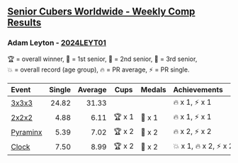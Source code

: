 <style>table {white-space: nowrap;}</style>
<link rel="stylesheet" type="text/css" href="/scw-comp/css/flags.css" />

## [Senior Cubers Worldwide - Weekly Comp Results](/scw-comp/results/)
### Adam Leyton - [2024LEYT01](https://www.worldcubeassociation.org/persons/2024LEYT01)

<span style="white-space: nowrap;">🏆 = overall winner</span>, <span style="white-space: nowrap;">🥇 = 1st senior</span>, <span style="white-space: nowrap;">🥈 = 2nd senior</span>, <span style="white-space: nowrap;">🥉 = 3rd senior</span>, <span style="white-space: nowrap;">💥 = overall record (age group)</span>, <span style="white-space: nowrap;">🔥 = PR average</span>, <span style="white-space: nowrap;">⚡ = PR single</span>.

| Event | Single | Average | Cups | Medals | Achievements|
| :-- | --: | --: | :--: | :-- | :-- |
| [3x3x3](333.md) | 24.82 | 31.33 |  |  | 🔥 x 1, ⚡ x 1 |
| [2x2x2](222.md) | 4.88 | 6.11 | 🏆 x 1 | 🥇 x 1 | 🔥 x 1, ⚡ x 1 |
| [Pyraminx](pyram.md) | 5.39 | 7.02 | 🏆 x 2 | 🥇 x 2 | 🔥 x 2, ⚡ x 2 |
| [Clock](clock.md) | 7.50 | 8.99 | 🏆 x 2 | 🥇 x 2 | 💥 x 1, 🔥 x 2, ⚡ x 2 |

<!-- Global site tag (gtag.js) - Google Analytics -->
<script async src="https://www.googletagmanager.com/gtag/js?id=UA-86348435-3"></script>
<script>window.dataLayer = window.dataLayer || []; function gtag() {dataLayer.push(arguments);} gtag('js', new Date()); gtag('config', 'UA-86348435-3');</script>
